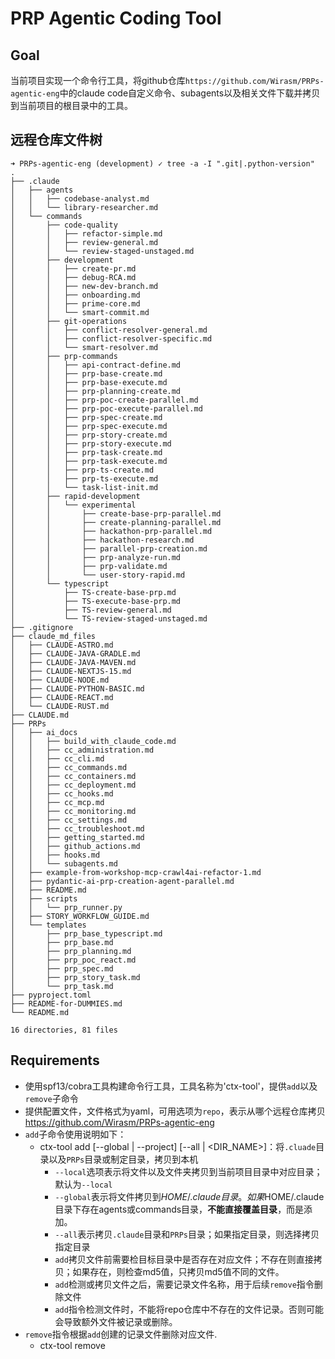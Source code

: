 # PRP Agentic Coding Tool

## Goal

当前项目实现一个命令行工具，将github仓库`https://github.com/Wirasm/PRPs-agentic-eng`中的claude code自定义命令、subagents以及相关文件下载并拷贝到当前项目的根目录中的工具。

## 远程仓库文件树

```
➜ PRPs-agentic-eng (development) ✓ tree -a -I ".git|.python-version"
.
├── .claude
│   ├── agents
│   │   ├── codebase-analyst.md
│   │   └── library-researcher.md
│   └── commands
│       ├── code-quality
│       │   ├── refactor-simple.md
│       │   ├── review-general.md
│       │   └── review-staged-unstaged.md
│       ├── development
│       │   ├── create-pr.md
│       │   ├── debug-RCA.md
│       │   ├── new-dev-branch.md
│       │   ├── onboarding.md
│       │   ├── prime-core.md
│       │   └── smart-commit.md
│       ├── git-operations
│       │   ├── conflict-resolver-general.md
│       │   ├── conflict-resolver-specific.md
│       │   └── smart-resolver.md
│       ├── prp-commands
│       │   ├── api-contract-define.md
│       │   ├── prp-base-create.md
│       │   ├── prp-base-execute.md
│       │   ├── prp-planning-create.md
│       │   ├── prp-poc-create-parallel.md
│       │   ├── prp-poc-execute-parallel.md
│       │   ├── prp-spec-create.md
│       │   ├── prp-spec-execute.md
│       │   ├── prp-story-create.md
│       │   ├── prp-story-execute.md
│       │   ├── prp-task-create.md
│       │   ├── prp-task-execute.md
│       │   ├── prp-ts-create.md
│       │   ├── prp-ts-execute.md
│       │   └── task-list-init.md
│       ├── rapid-development
│       │   └── experimental
│       │       ├── create-base-prp-parallel.md
│       │       ├── create-planning-parallel.md
│       │       ├── hackathon-prp-parallel.md
│       │       ├── hackathon-research.md
│       │       ├── parallel-prp-creation.md
│       │       ├── prp-analyze-run.md
│       │       ├── prp-validate.md
│       │       └── user-story-rapid.md
│       └── typescript
│           ├── TS-create-base-prp.md
│           ├── TS-execute-base-prp.md
│           ├── TS-review-general.md
│           └── TS-review-staged-unstaged.md
├── .gitignore
├── claude_md_files
│   ├── CLAUDE-ASTRO.md
│   ├── CLAUDE-JAVA-GRADLE.md
│   ├── CLAUDE-JAVA-MAVEN.md
│   ├── CLAUDE-NEXTJS-15.md
│   ├── CLAUDE-NODE.md
│   ├── CLAUDE-PYTHON-BASIC.md
│   ├── CLAUDE-REACT.md
│   └── CLAUDE-RUST.md
├── CLAUDE.md
├── PRPs
│   ├── ai_docs
│   │   ├── build_with_claude_code.md
│   │   ├── cc_administration.md
│   │   ├── cc_cli.md
│   │   ├── cc_commands.md
│   │   ├── cc_containers.md
│   │   ├── cc_deployment.md
│   │   ├── cc_hooks.md
│   │   ├── cc_mcp.md
│   │   ├── cc_monitoring.md
│   │   ├── cc_settings.md
│   │   ├── cc_troubleshoot.md
│   │   ├── getting_started.md
│   │   ├── github_actions.md
│   │   ├── hooks.md
│   │   └── subagents.md
│   ├── example-from-workshop-mcp-crawl4ai-refactor-1.md
│   ├── pydantic-ai-prp-creation-agent-parallel.md
│   ├── README.md
│   ├── scripts
│   │   └── prp_runner.py
│   ├── STORY_WORKFLOW_GUIDE.md
│   └── templates
│       ├── prp_base_typescript.md
│       ├── prp_base.md
│       ├── prp_planning.md
│       ├── prp_poc_react.md
│       ├── prp_spec.md
│       ├── prp_story_task.md
│       └── prp_task.md
├── pyproject.toml
├── README-for-DUMMIES.md
└── README.md

16 directories, 81 files
```

## Requirements

- 使用spf13/cobra工具构建命令行工具，工具名称为'ctx-tool'，提供`add`以及`remove`子命令
- 提供配置文件，文件格式为yaml，可用选项为`repo`，表示从哪个远程仓库拷贝<https://github.com/Wirasm/PRPs-agentic-eng>
- `add`子命令使用说明如下：
  - ctx-tool add [--global | --project] [--all | <DIR_NAME>]：将`.cluade`目录以及`PRPs`目录或制定目录，拷贝到本机
    - `--local`选项表示将文件以及文件夹拷贝到当前项目目录中对应目录；默认为`--local`
    - `--global`表示将文件拷贝到$HOME/.claude目录。如果$HOME/.claude目录下存在agents或commands目录，**不能直接覆盖目录**，而是添加。
    - `--all`表示拷贝`.claude`目录和`PRPs`目录；如果指定目录，则选择拷贝指定目录
    - `add`拷贝文件前需要检目标目录中是否存在对应文件；不存在则直接拷贝；如果存在，则检查md5值，只拷贝md5值不同的文件。
    - `add`检测或拷贝文件之后，需要记录文件名称，用于后续`remove`指令删除文件
    - `add`指令检测文件时，不能将repo仓库中不存在的文件记录。否则可能会导致额外文件被记录或删除。
- `remove`指令根据`add`创建的记录文件删除对应文件.
  - ctx-tool remove

